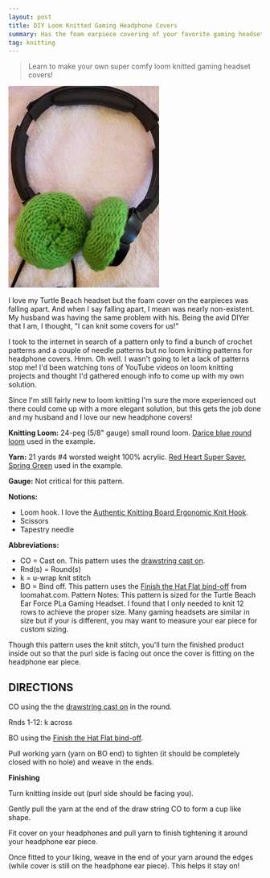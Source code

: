 ```yaml
---
layout: post
title: DIY Loom Knitted Gaming Headphone Covers
summary: Has the foam earpiece covering of your favorite gaming headset fallen apart? Well, here's a pattern to loom knit some new covers! They are super comfortable too.
tag: knitting
---
```

> Learn to make your own super comfy loom knitted gaming headset covers!

<img src="../images/headphonecover.jpg" title="Loom Knitted Headphone Covers">

I love my Turtle Beach headset but the foam cover on the earpieces was falling apart. And when I say falling apart, I mean was nearly non-existent. My husband was having the same problem with his. Being the avid DIYer that I am, I thought, "I can knit some covers for us!"

I took to the internet in search of a pattern only to find a bunch of crochet patterns and a couple of needle patterns but no loom knitting patterns for headphone covers. Hmm. Oh well. I wasn't going to let a lack of patterns stop me! I'd been watching tons of YouTube videos on loom knitting projects and thought I'd gathered enough info to come up with my own solution.

Since I'm still fairly new to loom knitting I'm sure the more experienced out there could come up with a more elegant solution, but this gets the job done and my husband and I love our new headphone covers!

**Knitting Loom:** 24-peg (5/8" gauge) small round loom. [Darice blue round loom](https://www.amazon.com/Darice-1171-58-Round-Plastic-Knitting/dp/B001GAHFHY/ref=sr_1_1?ie=UTF8&qid=1510838074&sr=8-1&keywords=darice+knitting+looms&dpID=41QhN2ne2QL&preST=_SX300_QL70_&dpSrc=srch) used in the example.

**Yarn:** 21 yards #4 worsted weight 100% acrylic. [Red Heart Super Saver, Spring Green](https://www.amazon.com/Red-Heart-Super-Saver-Economy/dp/B000I6FA8S/ref=sr_1_4_m?s=arts-crafts&ie=UTF8&qid=1510838139&sr=1-4&keywords=red%2Bheart%2Bsuper&dpID=517IJLlW0GL&preST=_SY300_QL70_&dpSrc=srch&th=1) used in the example.

**Gauge:** Not critical for this pattern.

**Notions:**
* Loom hook. I love the [Authentic Knitting Board Ergonomic Knit Hook](https://www.amazon.com/Authentic-Knitting-Board-Ergonomic-Knit/dp/B009VKFHJY/ref=sr_1_4?s=arts-crafts&ie=UTF8&qid=1510838421&sr=1-4&keywords=loom+hook&dpID=41A14yBmYvL&preST=_SY300_QL70_&dpSrc=srch).
* Scissors
* Tapestry needle

**Abbreviations:**
* CO = Cast on. This pattern uses the [drawstring cast on](https://youtu.be/i9SAgT-l29k).
* Rnd(s) = Round(s)
* k = u-wrap knit stitch
* BO = Bind off. This pattern uses the [Finish the Hat Flat bind-off](https://youtu.be/QwY9MN7s9Bc) from loomahat.com.
Pattern Notes: This pattern is sized for the Turtle Beach Ear Force PLa Gaming Headset.  I found that I only needed to knit 12 rows to achieve the proper size. Many gaming headsets are similar in size but if your is different, you may want to measure your ear piece for custom sizing.

Though this pattern uses the knit stitch, you'll turn the finished product inside out so that the purl side is facing out once the cover is fitting on the headphone ear piece.

## DIRECTIONS

CO using the the [drawstring cast on](https://youtu.be/i9SAgT-l29k) in the round.

Rnds 1-12: k across

BO using the [Finish the Hat Flat bind-off](https://youtu.be/QwY9MN7s9Bc).

Pull working yarn (yarn on BO end) to tighten (it should be completely closed with no hole) and weave in the ends.

**Finishing**

Turn knitting inside out (purl side should be facing you).

Gently pull the yarn at the end of the draw string CO to form a cup like shape.

Fit cover on your headphones and pull yarn to finish tightening it around your headphone ear piece.

Once fitted to your liking, weave in the end of your yarn around the edges (while cover is still on the headphone ear piece). This helps it stay on!